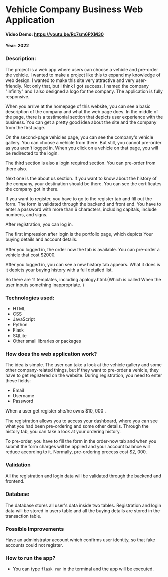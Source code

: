 # Vehicle Company Business Web Application

#### Video Demo: https://youtu.be/Rc7sm6PXM30

#### Year: 2022

### Description:

The project is a web app where users can choose a vehicle and pre-order the vehicle. I wanted to make a project like this to expand my knowledge of web design. I wanted to make this site very attractive and very user-friendly. Not only that, but I think I got success. I named the company "infinity" and I also designed a logo for the company. The application is fully responsive.

When you arrive at the homepage of this website, you can see a basic description of the company and what the web page does. In the middle of the page, there is a testimonial section that depicts user experience with the business. You can get a pretty good idea about the site and the company from the first page.

On the second-page vehicles page, you can see the company's vehicle gallery. You can choose a vehicle from there. But still, you cannot pre-order as you aren't logged in. When you click on a vehicle on that page, you will be redirected to the login.

The third section is also a login required section. You can pre-order from there also.

Next one is the about us section. If you want to know about the history of the company, your destination should be there. You can see the certificates the company got in there.

If you want to register, you have to go to the register tab and fill out the form. The form is validated through the backend and front end. You have to enter a password with more than 6 characters, including capitals, include numbers, and signs.

After registration, you can log in.

The first impression after login is the portfolio page, which depicts Your buying details and account details.

After you logged in, the order now the tab is available. You can pre-order a vehicle that cost $2000.

After you logged in, you can see a new history tab appears. What it does is it depicts your buying history with a full detailed list.

So there are 11 templates, including apalogy.html.(Which is called When the user inputs something inappropriate. )

### Technologies used:

- HTML
- CSS
- JavaScript
- Python
- Flask
- SQLite
- Other small libraries or packages


### How does the web application work?

The idea is simple. The user can take a look at the vehicle gallery and some other company-related things, but if they want to pre-order a vehicle, they have to get registered on the website. During registration, you need to enter these fields:

- Email
- Username
- Password

When a user get register she/he owns $10, 000 .

The registration allows you to access your dashboard, where you can see what you had been pre-ordering and some other details. Through the history tab, you can take a look at your ordering history.

To pre-order, you have to fill the form in the order-now tab and when you submit the form charges will be applied and your account balance will reduce according to it. Normally, pre-ordering process cost $2, 000.

### Validation

All the registration and login data will be validated through the backend and frontend.



### Database

The database stores all user's data inside two tables. Registration and login data will be stored in users table and all the buying details are stored in the transaction table.

### Possible Improvements

Have an administrator account which confirms user identity, so that fake accounts could not register.

### How to run the app?

- You can type `flask run` in the terminal and the app will be executed.
